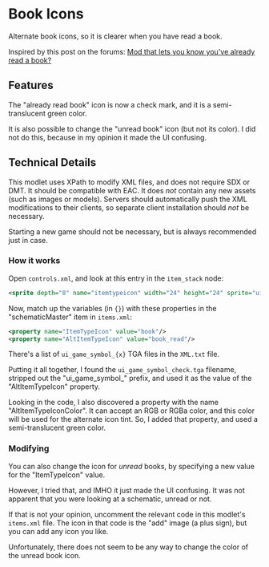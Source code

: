 # Book Icons

Alternate book icons, so it is clearer when you have read a book.

Inspired by this post on the forums:
[Mod that lets you know you've already read a book?](https://community.7daystodie.com/topic/24306-mod-that-lets-you-know-youve-already-read-a-book/)

## Features

The "already read book" icon is now a check mark,
and it is a semi-translucent green color.

It is also possible to change the "unread book" icon (but not its color).
I did not do this, because in my opinion it made the UI confusing.


## Technical Details

This modlet uses XPath to modify XML files, and does not require SDX or DMT.
It should be compatible with EAC.
It does _not_ contain any new assets (such as images or models).
Servers should automatically push the XML modifications to their clients, so separate client
installation should _not_ be necessary.

Starting a new game should not be necessary, but is always recommended just in case.

### How it works

Open `controls.xml`, and look at this entry in the `item_stack` node:
```xml
<sprite depth="8" name="itemtypeicon" width="24" height="24" sprite="ui_game_symbol_{itemtypeicon}" pos="2,-2" foregroundlayer="true" visible="{hasitemtypeicon}" color="{itemtypeicontint}" />
```

Now, match up the variables (in `{}`) with these properties in the "schematicMaster" item in `items.xml`:
```xml
<property name="ItemTypeIcon" value="book"/>
<property name="AltItemTypeIcon" value="book_read"/>
```

There's a list of `ui_game_symbol_{x}` TGA files in the `XML.txt` file.

Putting it all together, I found the `ui_game_symbol_check.tga` filename,
stripped out the "ui_game_symbol_" prefix,
and used it as the value of the "AltItemTypeIcon" property.

Looking in the code, I also discovered a property with the name "AltItemTypeIconColor".
It can accept an RGB or RGBa color, and this color will be used for the alternate icon tint.
So, I added that property, and used a semi-translucent green color.

### Modifying

You can also change the icon for _unread_ books,
by specifying a new value for the "ItemTypeIcon" value.

However, I tried that, and IMHO it just made the UI confusing.
It was not apparent that you were looking at a schematic, unread or not.

If that is not your opinion, uncomment the relevant code in this modlet's `items.xml` file.
The icon in that code is the "add" image (a plus sign), but you can add any icon you like.

Unfortunately, there does not seem to be any way to change the color of the unread book icon.
